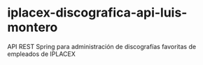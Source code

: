 # iplacex-discografica-api-luis-montero
API REST Spring para administración de discografías favoritas de empleados de IPLACEX
